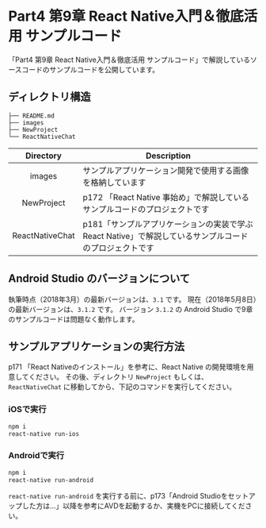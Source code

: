 # Part4 第9章 React Native入門＆徹底活用 サンプルコード

「Part4 第9章 React Native入門＆徹底活用 サンプルコード」で解説しているソースコードのサンプルコードを公開しています。

## ディレクトリ構造

```
├── README.md
├── images
├── NewProject
└── ReactNativeChat
```

Directory | Description
:-------: | -----------
images | サンプルアプリケーション開発で使用する画像を格納しています
NewProject | p172 「React Native 事始め」で解説しているサンプルコードのプロジェクトです
ReactNativeChat | p181「サンプルアプリケーションの実装で学ぶReact  Native」で解説しているサンプルコードのプロジェクトです

## Android Studio のバージョンについて

執筆時点（2018年3月）の最新バージョンは、`3.1` です。
現在（2018年5月8日）の最新バージョンは、`3.1.2` です。
バージョン `3.1.2` の Android Studio で9章のサンプルコードは問題なく動作します。


## サンプルアプリケーションの実行方法

p171 「React Nativeのインストール」を参考に、React Native の開発環境を用意してください。
その後、ディレクトリ `NewProject` もしくは、`ReactNativeChat` に移動してから、下記のコマンドを実行してください。

### iOSで実行
```bash
npm i
react-native run-ios
```

### Androidで実行
```bash
npm i
react-native run-android
```

`react-native run-android` を実行する前に、p173「Android  Studioをセットアップした方は...」以降を参考にAVDを起動するか、実機をPCに接続してください。